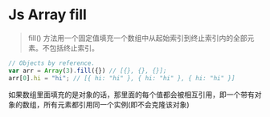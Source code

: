 # Js Array fill

> fill() 方法用一个固定值填充一个数组中从起始索引到终止索引内的全部元素。不包括终止索引。

```javascript
// Objects by reference.
var arr = Array(3).fill({}) // [{}, {}, {}];
arr[0].hi = "hi"; // [{ hi: "hi" }, { hi: "hi" }, { hi: "hi" }]
```

如果数组里面填充的是对象的话，那里面的每个值都会被相互引用，即一个带有对象的数组，所有元素都引用同一个实例(即不会克隆该对象)
